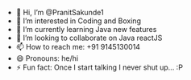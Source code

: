 - 👋 Hi, I’m @PranitSakunde1
- 👀 I’m interested in Coding and Boxing
- 🌱 I’m currently learning Java new features
- 💞️ I’m looking to collaborate on Java reactJS
- 📫 How to reach me: +91 9145130014
- 😄 Pronouns: he/hi
- ⚡ Fun fact: Once I start talking I never shut up... :P

<!---
PranitSakunde1/PranitSakunde1 is a ✨ special ✨ repository because its `README.md` (this file) appears on your GitHub profile.
You can click the Preview link to take a look at your changes.
--->
